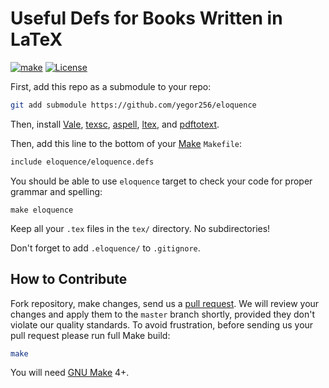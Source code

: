 # Useful Defs for Books Written in LaTeX

[![make](https://github.com/yegor256/eloquence/actions/workflows/make.yml/badge.svg)](https://github.com/yegor256/eloquence/actions/workflows/make.yml)
[![License](https://img.shields.io/badge/license-MIT-green.svg)](https://github.com/yegor256/eloquence/blob/master/LICENSE.txt)

First, add this repo as a submodule to your repo:

```bash
git add submodule https://github.com/yegor256/eloquence
```

Then, install [Vale], [texsc], [aspell], [ltex], and [pdftotext].

Then, add this line to the bottom of your [Make] `Makefile`:

```bash
include eloquence/eloquence.defs
```

You should be able to use `eloquence` target to check your code for proper
  grammar and spelling:

```text
make eloquence
```

Keep all your `.tex` files in the `tex/` directory.
No subdirectories!

Don't forget to add `.eloquence/` to `.gitignore`.

## How to Contribute

Fork repository, make changes, send us a
[pull request](https://www.yegor256.com/2014/04/15/github-guidelines.html).
We will review your changes and apply them to the `master` branch shortly,
provided they don't violate our quality standards. To avoid frustration,
before sending us your pull request please run full Make build:

```bash
make
```

You will need [GNU Make][Make] 4+.


[Make]: https://www.gnu.org/software/make/
[Vale]: https://vale.sh/
[texsc]: https://github.com/yegor256/texsc
[pdftotext]: https://pypi.org/project/pdftotext/
[aspell]: http://aspell.net/
[ltex]: https://valentjn.github.io/ltex/ltex-ls/installation.html
